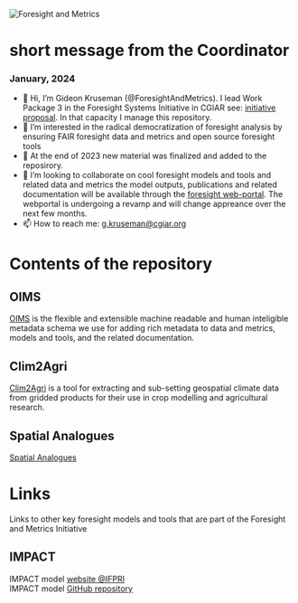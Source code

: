 ![Foresight and Metrics](https://github.com/ForesightInitiative/.github/assets/14908724/1ad1614a-8045-43cd-af55-f32b3a64c523)
# short message from the Coordinator

### January, 2024
- 👋 Hi, I’m Gideon Kruseman (@ForesightAndMetrics). I lead Work Package 3 in the Foresight Systems Initiative in CGIAR see: [initiative proposal](https://www.cgiar.org/initiative/24-foresight-and-metrics-to-accelerate-inclusive-and-sustainable-agrifood-system-transformation/). In that capacity I manage this repository.
- 👀 I’m interested in the radical democratization of foresight analysis by ensuring FAIR foresight data and metrics and open source foresight tools
- 🌱 At the end of 2023 new material was finalized and added to the reposirory.
- 💞️ I’m looking to collaborate on cool foresight models and tools and related data and metrics the model outputs, publications and related documentation will be available through the [foresight web-portal](https://foresight.cgiar.org/). The webportal is undergoing a revamp and will change appreance over the next few months.
- 📫 How to reach me: g.kruseman@cgiar.org

# Contents of the repository
## OIMS
[OIMS](https://github.com/ForesightInitiative/OIMS) is the flexible and extensible machine readable and human inteligible metadata schema we use for adding rich metadata to data and metrics, models and tools, and the related documentation. 

<!---
## ADAM
The purpose of [ADAM](https://github.com/ForesightAndMetrics/ADAM) is to bring together tools and models that use a variety of data from many sources to support policy and investment decision making. 

Foresight and Metrics for the Transformation of Food Land and Water Systems
--->

## Clim2Agri
[Clim2Agri](https://github.com/ForesightInitiative/clim2agri) is a tool for extracting and sub-setting geospatial climate data from gridded products for their use in crop modelling and agricultural research.


## Spatial Analogues
[Spatial Analogues](https://github.com/ForesightInitiative/SpatialAnalogues)
# Links
Links to other key foresight models and tools that are part of the Foresight and Metrics Initiative 

## IMPACT
IMPACT model [website @IFPRI](https://www.ifpri.org/project/ifpri-impact-model) \
IMPACT model [GitHub repository](https://github.com/IFPRI/IMPACT)


<!---
ForesightAndMetrics/ForesightAndMetrics is a ✨ special ✨ repository because its `README.md` (this file) appears on your GitHub profile.
You can click the Preview link to take a look at your changes.
--->
